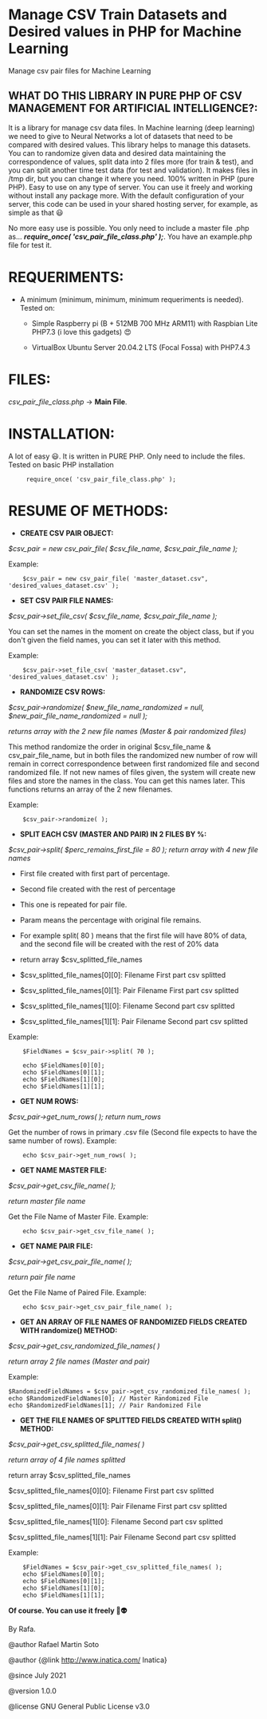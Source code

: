 # Manage CSV Train Datasets and Desired values in PHP for Machine Learning
Manage csv pair files for Machine Learning


 ## WHAT DO THIS LIBRARY IN PURE PHP OF CSV MANAGEMENT FOR ARTIFICIAL INTELLIGENCE?:
It is a library for manage csv data files. In Machine learning (deep learning) we need to give to Neural Networks a lot of datasets that need to be compared with desired values. This library helps to manage this datasets. You can to randomize given data and desired data maintaining the correspondence of values, split data into 2 files more (for train & test), and you can split another time test data (for test and validation). It makes files in /tmp dir, but you can change it where you need. 100% written in PHP (pure PHP). Easy to use on any type of server. You can use it freely and working without install any package more. With the default configuration of your server, this code can be used in your shared hosting server, for example, as simple as that :smiley:

No more easy use is possible. You only need to include a master file .php as... **_require_once( 'csv_pair_file_class.php' );_**. You have an example.php file for test it.


 # REQUERIMENTS:
 
 - A minimum (minimum, minimum, minimum requeriments is needed). Tested on:
 		
    - Simple Raspberry pi (B +	512MB	700 MHz ARM11) with Raspbian Lite PHP7.3 (i love this gadgets)  :heart_eyes:
 		
    - VirtualBox Ubuntu Server 20.04.2 LTS (Focal Fossa) with PHP7.4.3
 
 
  # FILES:
 *csv_pair_file_class.php* -> **Main File**.
 
 
 # INSTALLATION:
 A lot of easy :smiley:. It is written in PURE PHP. Only need to include the files. Tested on basic PHP installation
 
         require_once( 'csv_pair_file_class.php' );
 
 
# RESUME OF METHODS:

- **CREATE CSV PAIR OBJECT:**
 
*$csv_pair = new csv_pair_file( $csv_file_name, $csv_pair_file_name );*

Example:

        $csv_pair = new csv_pair_file( 'master_dataset.csv", 'desired_values_dataset.csv' );



- **SET CSV PAIR FILE NAMES:**

*$csv_pair->set_file_csv( $csv_file_name, $csv_pair_file_name );*

You can set the names in the moment on create the object class, but if you don't given the field names, you can set it later with this method.

Example:

        $csv_pair->set_file_csv( 'master_dataset.csv", 'desired_values_dataset.csv' );
	
	
- **RANDOMIZE CSV ROWS:**

*$csv_pair->randomize( $new_file_name_randomized = null, $new_pair_file_name_randomized = null );*

*returns array with the 2 new file names (Master & pair randomized files)*

This method randomize the order in original $csv_file_name & csv_pair_file_name, but in both files the randomized new number of row will remain in correct correspondence between first randomized file and second randomized file. If not new names of files given, the system will create new files and store the names in the class. You can get this names later. This functions returns an array of the 2 new filenames.

Example:

        $csv_pair->randomize( );



- **SPLIT EACH CSV (MASTER AND PAIR) IN 2 FILES BY %:**

*$csv_pair->split( $perc_remains_first_file = 80 );*
*return array with 4 new file names*

   * First file created with first part of percentage.
   
   * Second file created with the rest of percentage
   
   * This one is repeated for pair file.
	 
   * Param means the percentage with original file remains.
   
   * For example split( 80 ) means that the first file will have 80% of data, and the second file will be created with the rest of 20% data
   
   * return array $csv_splitted_file_names
   
   * $csv_splitted_file_names[0][0]: Filename First part csv splitted
   
   * $csv_splitted_file_names[0][1]: Pair Filename First part csv splitted
   
   * $csv_splitted_file_names[1][0]: Filename Second part csv splitted
  
   * $csv_splitted_file_names[1][1]: Pair Filename Second part csv splitted

Example:

        $FieldNames = $csv_pair->split( 70 );
	
        echo $FieldNames[0][0];
        echo $FieldNames[0][1];
        echo $FieldNames[1][0];
        echo $FieldNames[1][1];



- **GET NUM ROWS:**

*$csv_pair->get_num_rows( );*
*return num_rows*

Get the number of rows in primary .csv file (Second file expects to have the same number of rows).
Example:

        echo $csv_pair->get_num_rows( );
	

- **GET NAME MASTER FILE:**

*$csv_pair->get_csv_file_name( );*

*return master file name*

Get the File Name of Master File.
Example:

        echo $csv_pair->get_csv_file_name( );



- **GET NAME PAIR FILE:**

*$csv_pair->get_csv_pair_file_name( );*

*return pair file name*

Get the File Name of Paired File.
Example:

        echo $csv_pair->get_csv_pair_file_name( );




- **GET AN ARRAY OF FILE NAMES OF RANDOMIZED FIELDS CREATED WITH randomize() METHOD:**

*$csv_pair->get_csv_randomized_file_names( )*

*return array 2 file names (Master and pair)*

Example:

    $RandomizedFieldNames = $csv_pair->get_csv_randomized_file_names( );
    echo $RandomizedFieldNames[0]; // Master Randomized File
    echo $RandomizedFieldNames[1]; // Pair Randomized File





- **GET THE FILE NAMES OF SPLITTED FIELDS CREATED WITH split() METHOD:**

*$csv_pair->get_csv_splitted_file_names( )*

*return array of 4 file names splitted*

return array $csv_splitted_file_names

$csv_splitted_file_names[0][0]: Filename First part csv splitted

$csv_splitted_file_names[0][1]: Pair Filename First part csv splitted

$csv_splitted_file_names[1][0]: Filename Second part csv splitted

$csv_splitted_file_names[1][1]: Pair Filename Second part csv splitted

Example:

        $FieldNames = $csv_pair->get_csv_splitted_file_names( );
        echo $FieldNames[0][0];
        echo $FieldNames[0][1];
        echo $FieldNames[1][0];
        echo $FieldNames[1][1];

 
 **Of course. You can use it freely :vulcan_salute::alien:**
 
 By Rafa.
 
 
 @author Rafael Martin Soto
 
 @author {@link http://www.inatica.com/ Inatica}
 
 @since July 2021
 
 @version 1.0.0
 
 @license GNU General Public License v3.0

